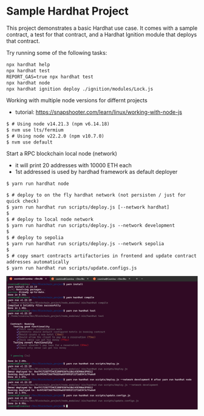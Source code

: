 # Sample Hardhat Project

This project demonstrates a basic Hardhat use case. It comes with a sample contract, a test for that contract, and a Hardhat Ignition module that deploys that contract.

Try running some of the following tasks:

```shell
npx hardhat help
npx hardhat test
REPORT_GAS=true npx hardhat test
npx hardhat node
npx hardhat ignition deploy ./ignition/modules/Lock.js
```

Working with multiple node versions for differnt projects
- tutorial: https://snapshooter.com/learn/linux/working-with-node-js
```shell
$ # Using node v14.21.3 (npm v6.14.18)
$ nvm use lts/fermium
$ # Using node v22.2.0 (npm v10.7.0)
$ nvm use default
```

Start a RPC blockchain local node (network)
- it will print 20 addresses with 10000 ETH each
- 1st addressed is used by hardhad framework as default deployer
```shell
$ yarn run hardhat node
```


```shell
$ # deploy to on the fly hardhat network (not persisten / just for quick check)
$ yarn run hardhat run scripts/deploy.js [--network hardhat]
$
$ # deploy to local node network
$ yarn run hardhat run scripts/deploy.js --network development
$
$ # deploy to sepolia
$ yarn run hardhat run scripts/deploy.js --network sepolia
$
$ # copy smart contracts artifactories in frontend and update contract addresses automatically
$ yarn run hardhat run scripts/update.configs.js
```

![alt text](image.png)

